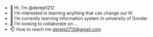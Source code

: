 - 👋 Hi, I’m @dereje1212
- 👀 I’m interested in learning anything that can change our lif.
- 🌱 I’m currently learning information system in university of Gondar
- 💞️ I’m looking to collaborate on ...
- 📫 How to reach me dereje2712@gmail.com

<!---
dereje1212/dereje1212 is a ✨ special ✨ repository because its `README.md` (this file) appears on your GitHub profile.
You can click the Preview link to take a look at your changes.
--->
